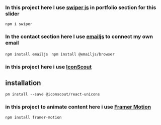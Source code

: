 ### In this project here I use [swiper js](https://swiperjs.com/react) in portfolio section for this slider

`npm i swiper `

### In the contact section here I use [emailjs](https://www.emailjs.com/) to connect my own email

`npm install emailjs `
`npm install @emailjs/browser `

### in this project here i use [IconScout](https://iconscout.com/free-icons?gclid=Cj0KCQiAw8OeBhCeARIsAGxWtUxM5s-sxQTgKF0dE68HTkk4gTvyHW1GLhVrYfOQJCID7L9P4rQtbIkaAq_QEALw_wcB)

## installation

`pm install --save @iconscout/react-unicons`

### in this project to animate content here i use [Framer Motion](https://www.framer.com/motion/introduction/)

`npm install framer-motion`

